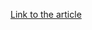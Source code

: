 [Link to the article](https://thehackernews.com/2025/05/us-dismantles-danabot-malware-network.html)
